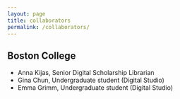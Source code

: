 ```yaml
---
layout: page
title: collaborators
permalink: /collaborators/
---
```


## Boston College 
- Anna Kijas, Senior Digital Scholarship Librarian
- Gina Chun, Undergraduate student (Digital Studio)
- Emma Grimm, Undergraduate student (Digital Studio)

